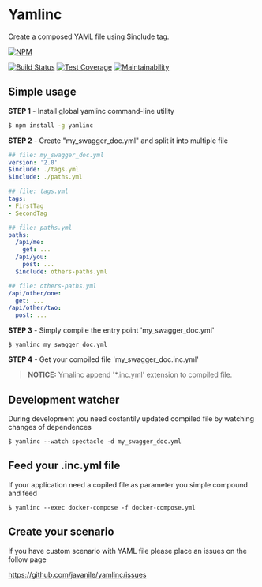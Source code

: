 # Yamlinc
Create a composed YAML file using $include tag. 

[![NPM](https://nodei.co/npm/yamlinc.png?compact=true)](https://nodei.co/npm/yamlinc/)

[![Build Status](https://travis-ci.org/javanile-bot/yamlinc.svg?branch=master)](https://travis-ci.org/javanile-bot/yamlinc)
[![Test Coverage](https://api.codeclimate.com/v1/badges/43662de1f27dc3629953/test_coverage)](https://codeclimate.com/github/javanile-bot/yamlinc/test_coverage)
[![Maintainability](https://api.codeclimate.com/v1/badges/43662de1f27dc3629953/maintainability)](https://codeclimate.com/github/javanile-bot/yamlinc/maintainability)

## Simple usage

**STEP 1** - Install global yamlinc command-line utility
```bash
$ npm install -g yamlinc
```

**STEP 2** - Create "my_swagger_doc.yml" and split it into multiple file  
```yaml
## file: my_swagger_doc.yml
version: '2.0'
$include: ./tags.yml
$include: ./paths.yml
```
```yaml
## file: tags.yml
tags:
- FirstTag
- SecondTag
```
```yaml
## file: paths.yml
paths:
  /api/me:
    get: ...      
  /api/you:
    post: ...
  $include: others-paths.yml
```
```yaml
## file: others-paths.yml
/api/other/one:
  get: ...      
/api/other/two:
  post: ...
```

**STEP 3** - Simply compile the entry point 'my_swagger_doc.yml'
```
$ yamlinc my_swagger_doc.yml
```

**STEP 4** - Get your compiled file 'my_swagger_doc.inc.yml'
> **NOTICE:** Ymalinc append '*.inc.yml' extension to compiled file.

## Development watcher
During development you need costantily updated compiled file by watching changes of dependences

```
$ yamlinc --watch spectacle -d my_swagger_doc.yml
```

## Feed your .inc.yml file
If your application need a copiled file as parameter you simple compound and feed 

```
$ yamlinc --exec docker-compose -f docker-compose.yml
```

## Create your scenario
If you have custom scenario with YAML file please place an issues on the follow page

https://github.com/javanile/yamlinc/issues





